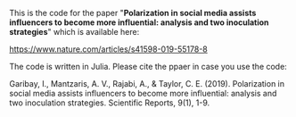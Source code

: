 This is the code for the paper "**Polarization in social media assists influencers to become more influential: analysis and two inoculation strategies**" which is available here:

https://www.nature.com/articles/s41598-019-55178-8

The code is written in Julia. Please cite the ppaer in case you use the code:

Garibay, I., Mantzaris, A. V., Rajabi, A., & Taylor, C. E. (2019). Polarization in social media assists influencers to become more influential: analysis and two inoculation strategies. Scientific Reports, 9(1), 1-9.
